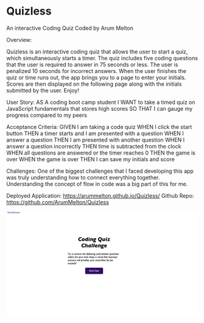# Quizless

An interactive Coding Quiz
Coded by Arum Melton

Overview:

Quizless is an interactive coding quiz that allows the user to start a quiz, which simultaneously starts a timer. The quiz includes five coding questions that the user is required to answer in 75 seconds or less. The user is penalized 10 seconds for incorrect answers. When the user finishes the quiz or time runs out, the app brings you to a page to enter your initials. Scores are then displayed on the following page along with the initials submitted by the user. Enjoy!

User Story:
AS A coding boot camp student
I WANT to take a timed quiz on JavaScript fundamentals that stores high scores
SO THAT I can gauge my progress compared to my peers

Acceptance Criteria:
GIVEN I am taking a code quiz
WHEN I click the start button
THEN a timer starts and I am presented with a question
WHEN I answer a question
THEN I am presented with another question
WHEN I answer a question incorrectly
THEN time is subtracted from the clock
WHEN all questions are answered or the timer reaches 0
THEN the game is over
WHEN the game is over
THEN I can save my initials and score

Challenges:
One of the biggest challenges that I faced developing this app was truly understanding how to connect everything together. Understanding the concept of flow in code was a big part of this for me.

Deployed Application: https://arummelton.github.io/Quizless/
Github Repo: https://github.com/ArumMelton/Quizless

![Screenshot](/examples/Example1.png)
